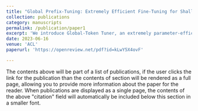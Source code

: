```yaml
---
title: "Global Prefix-Tuning: Extremely Efficient Fine-Tuning for Shallow Alignment Using One Token"
collection: publications
category: manuscripts
permalink: /publication/paper1
excerpt: 'We introduce Global-Token Tuner, an extremely parameter-efficient fine-tuning (PEFT) method for adapting Large Language Models (LLMs) that uses only a few or just one learnable token, regardless of model size. Global-Token Tuner employs a unique design that constructs a globally shared set of tunable tokens that modify the attention of every layer. Therefore no matter how base model change the tunable parameter remains relatively constant. We showed that our method can attain comparable performance with LoRA across plenty of common tasks while reducing parameter requirements from multiple millions or more to as few as 5 thousand. We also believe the discovery that even one token can effectively finetune LLMs illuminates the inner workings of LLMs.'
date: 2023-06-16
venue: 'ACL'
paperurl: 'https://openreview.net/pdf?id=kLwY5X4ovF'

---
```


The contents above will be part of a list of publications, if the user clicks the link for the publication than the contents of section will be rendered as a full page, allowing you to provide more information about the paper for the reader. When publications are displayed as a single page, the contents of the above "citation" field will automatically be included below this section in a smaller font.
